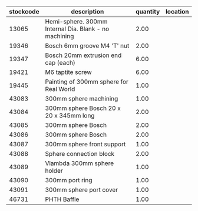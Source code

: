 |stockcode|description|quantity|location|
|---------|-----------|--------|--------|
|13065|Hemi-sphere. 300mm Internal Dia. Blank - no machining|2.00||
|19346|Bosch 6mm groove M4 'T' nut|2.00||
|19347|Bosch 20mm extrusion end cap (each)|6.00||
|19421|M6 taptite screw|6.00||
|19445|Painting of 300mm sphere for Real World|1.00||
|43083|300mm sphere machining|1.00||
|43084|300mm sphere Bosch 20 x 20 x 345mm long|2.00||
|43085|300mm sphere Bosch|2.00||
|43086|300mm sphere Bosch|2.00||
|43087|300mm sphere front support|1.00||
|43088|Sphere connection block|2.00||
|43089|Vlambda 300mm sphere holder|1.00||
|43090|300mm port ring|1.00||
|43091|300mm sphere port cover|1.00||
|46731|PHTH Baffle|1.00||
